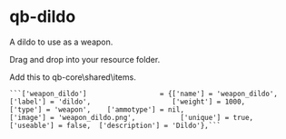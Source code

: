 # qb-dildo
A dildo to use as a weapon.

Drag and drop into your resource folder.

Add this to qb-core\shared\items.
	
	
	```['weapon_dildo'] 		         = {['name'] = 'weapon_dildo', 		        	['label'] = 'dildo', 	                ['weight'] = 1000, 		['type'] = 'weapon',   	['ammotype'] = nil,						['image'] = 'weapon_dildo.png',           ['unique'] = true,      ['useable'] = false, 	['description'] = 'Dildo'},```
	


